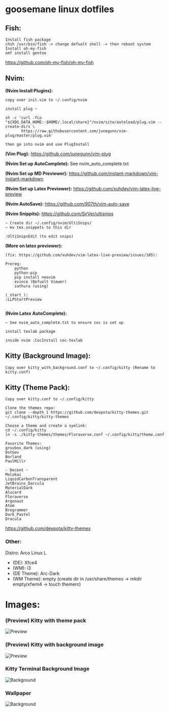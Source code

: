 # goosemane linux dotfiles


## Fish:
```
Install fish package
chsh /usr/bin/fish -> change defualt shell -> then reboot system
Install oh-my-fish
omf install gentoo
```
https://github.com/oh-my-fish/oh-my-fish

## Nvim: 

**(Nvim Install Plugins):**

```
copy over init.vim to ~/.config/nvim

install plug ~

sh -c 'curl -fLo "${XDG_DATA_HOME:-$HOME/.local/share}"/nvim/site/autoload/plug.vim --create-dirs \
       https://raw.githubusercontent.com/junegunn/vim-plug/master/plug.vim'

then go into nvim and use PlugInstall
```
**(Vim Plug):** https://github.com/junegunn/vim-plug

**(Nvim Set up AutoComplete):** See nvim_auto_complete.txt

**(Nvim Set up MD Previewer):** https://github.com/instant-markdown/vim-instant-markdown

**(Nvim Set up Latex Previewer):** https://github.com/xuhdev/vim-latex-live-preview

**(Nvim AutoSave):** https://github.com/907th/vim-auto-save

**(Nvim Snippits):** https://github.com/SirVer/ultisnips

```
~ Create dir ~/.config/nvim/UltiSnips/
~ mv tex.snippets to this dir

:UltiSnipsEdit (to edit snips)

```


**(More on latex previewer):**

``` 
(fix: https://github.com/xuhdev/vim-latex-live-preview/issues/105):

Prereq:
	python
	python-pip
	pip install neovim
	evince (Defualt Viewer)
	zathura (using)

(_start_):
:LLPStartPreview


``` 

**(Nvim Latex AutoComplete):**

```
~ See nvim_auto_complete.txt to ensure coc is set up

install texlab package

inside nvim :CocInstall coc-texlab

```


## Kitty (Background Image):

```
Copy over kitty_with_background.conf to ~/.config/kitty (Rename to kitty.conf)
```

## Kitty (Theme Pack):
```
Copy over kitty.conf to ~/.config/kitty

Clone the themes repo: 
git clone --depth 1 https://github.com/dexpota/kitty-themes.git ~/.config/kitty/kitty-themes

Choose a theme and create a symlink:
cd ~/.config/kitty
ln -s ./kitty-themes/themes/Floraverse.conf ~/.config/kitty/theme.conf

Favorite Themes:
gruvbox_dark (using)
DotGov
Borland 
PaulMillr 

- Decent -
Molokai
LiquidCarbonTransparent
JetBrains_Darcula
MaterialDark
Alucard
Floraverse
Argonaut
Atom
Brogrammer
Dark_Pastel
Dracula
```
https://github.com/dexpota/kitty-themes

### Other:

Distro: Arco Linux L

- (DE): Xfce4
- (WM): i3
- (DE Theme): Arc-Dark
- (WM Theme): empty (create dir in /usr/share/themes -> mkdir empty/xfwm4 -> touch themerc)

# Images:

### (Preview) Kitty with theme pack
![Preview](https://i.imgur.com/stIk1Tn.png)

### (Preview) Kitty with background image
![Preview](https://i.imgur.com/lM2u4yO.png)

### Kitty Terminal Background Image
![Background](https://i.imgur.com/DNXWVgs.png)

### Wallpaper
![Background](https://i.imgur.com/NUX6Lq9.jpg)
